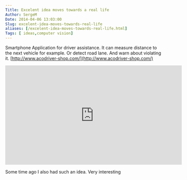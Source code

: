```yaml
---
Title: Excelent idea moves towards a real life
Author: SergeM
Date: 2014-04-06 13:03:00
Slug: excelent-idea-moves-towards-real-life
aliases: [/excelent-idea-moves-towards-real-life.html]
Tags: [ ideas,computer vision]
---
```




Smartphone Application for driver assistance. It can measure distance to the next vehicle for example. Or detect road lane. And warn about violating it.
[http://www.acodriver-shop.com/](http://www.acodriver-shop.com/)

<div>
<iframe width="560" height="315" src="https://www.youtube.com/embed/ceN6b0-EJkU" frameborder="0" allowfullscreen></iframe>
</div>

Some time ago I also had such an idea. Very interesting

